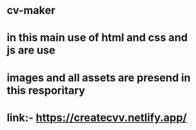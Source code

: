 # cv-maker
# in this main use of html and css and js are use 
# images and all assets are presend in this resporitary
# link:- https://createcvv.netlify.app/
